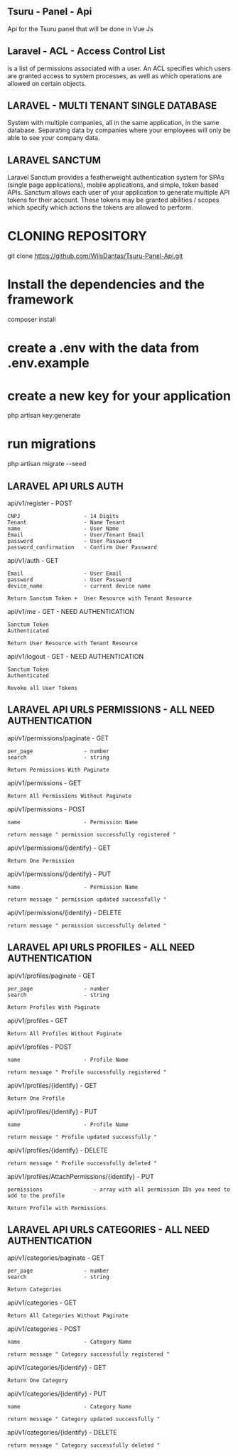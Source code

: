 ## Tsuru - Panel - Api

Api for the Tsuru panel that will be done in Vue Js

## Laravel - ACL - Access Control List

is a list of permissions associated with a user.
An ACL specifies which users are granted access to system processes,
as well as which operations are allowed on certain objects.


## LARAVEL - MULTI TENANT SINGLE DATABASE

System with multiple companies, all in the same application, in the same database.
Separating data by companies where your employees will only be able to see your company data.

## LARAVEL SANCTUM 

Laravel Sanctum provides a featherweight authentication system for SPAs (single page applications), mobile applications, and simple, token based APIs. Sanctum allows each user of your application to generate multiple API tokens for their account. These tokens may be granted abilities / scopes which specify which actions the tokens are allowed to perform.

# CLONING REPOSITORY

git clone https://github.com/WilsDantas/Tsuru-Panel-Api.git

# Install the dependencies and the framework

composer install

# create a .env with the data from .env.example

# create a new key for your application

php artisan key:generate

# run migrations

php artisan migrate --seed

## LARAVEL API URLS AUTH

api/v1/register - POST

    CNPJ                    - 14 Digits
    Tenant                  - Name Tenant
    name                    - User Name
    Email                   - User/Tenant Email
    password                - User Password
    password_confirmation   - Confirm User Password

api/v1/auth - GET

    Email                   - User Email
    password                - User Password
    device_name             - current device name

    Return Sanctum Token +  User Resource with Tenant Resource

api/v1/me - GET - NEED AUTHENTICATION

    Sanctum Token
    Authenticated

    Return User Resource with Tenant Resource

api/v1/logout - GET - NEED AUTHENTICATION

    Sanctum Token
    Authenticated

    Revoke all User Tokens

## LARAVEL API URLS PERMISSIONS - ALL NEED AUTHENTICATION

api/v1/permissions/paginate - GET

    per_page                - number
    search                  - string

    Return Permissions With Paginate

api/v1/permissions - GET

    Return All Permissions Without Paginate

api/v1/permissions - POST

    name                    - Permission Name

    return message " permission successfully registered "

api/v1/permissions/{identify} - GET

    Return One Permission

api/v1/permissions/{identify} - PUT

    name                    - Permission Name

    return message " permission updated successfully "

api/v1/permissions/{identify} - DELETE

    return message " permission successfully deleted "

## LARAVEL API URLS PROFILES - ALL NEED AUTHENTICATION

api/v1/profiles/paginate - GET

    per_page                - number
    search                  - string

    Return Profiles With Paginate

api/v1/profiles - GET

    Return All Profiles Without Paginate

api/v1/profiles - POST

    name                    - Profile Name

    return message " Profile successfully registered "

api/v1/profiles/{identify} - GET

    Return One Profile

api/v1/profiles/{identify} - PUT

    name                    - Profile Name

    return message " Profile updated successfully "

api/v1/profiles/{identify} - DELETE

    return message " Profile successfully deleted "

api/v1/profiles/AttachPermissions/{identify} - PUT

    permissions                - array with all permission IDs you need to add to the profile

    Return Profile with Permissions

## LARAVEL API URLS CATEGORIES - ALL NEED AUTHENTICATION

api/v1/categories/paginate - GET

    per_page                - number
    search                  - string

    Return Categories

api/v1/categories - GET

    Return All Categories Without Paginate

api/v1/categories - POST

    name                    - Category Name

    return message " Category successfully registered "

api/v1/categories/{identify} - GET

    Return One Category

api/v1/categories/{identify} - PUT

    name                    - Category Name

    return message " Category updated successfully "

api/v1/categories/{identify} - DELETE

    return message " Category successfully deleted "
